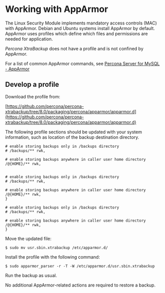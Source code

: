 # Working with AppArmor

The Linux Security Module implements mandatory access controls (MAC) with AppArmor. Debian and Ubuntu systems install AppArmor by default. AppArmor uses profiles which define which files and permissions are needed for application.

*Percona XtraBackup* does not have a profile and is not confined by AppArmor.

For a list of common AppArmor commands, see [Percona Server for MySQL - AppArmor](https://www.percona.com/doc/percona-server/LATEST/security/apparmor.html)

## Develop a profile

Download the profile from:

[https://github.com/percona/percona-xtrabackup/tree/8.0/packaging/percona/apparmor/apparmor.d](https://github.com/percona/percona-xtrabackup/tree/8.0/packaging/percona/apparmor/apparmor.d)

The following profile sections should be updated with your system information, such as location of the backup destination directory.

```
# enable storing backups only in /backups directory
# /backups/** rwk,

# enable storing backups anywhere in caller user home directory
/@{HOME}/** rwk,


# enable storing backups only in /backups directory
# /backups/** rwk,

# enable storing backups anywhere in caller user home directory
/@{HOME}/** rwk,
}

# enable storing backups only in /backups directory
# /backups/** rwk,

# enable storing backups anywhere in caller user home directory
/@{HOME}/** rwk,
}
```

Move the updated file:

```
$ sudo mv usr.sbin.xtrabackup /etc/apparmor.d/
```

Install the profile with the following command:

 ``` 
$ sudo apparmor_parser -r -T -W /etc/apparmor.d/usr.sbin.xtrabackup
 ```

Run the backup as usual.

No additional AppArmor-related actions are required to restore a backup.
